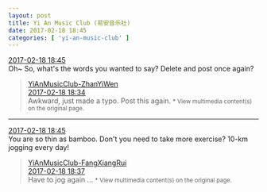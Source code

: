 ```yaml
---
layout: post
title: Yi An Music Club (易安音乐社)
date: 2017-02-18 18:45
categories: [ 'yi-an-music-club' ]
---
```


<div class="weibo-info">
  <a href="http://weibo.com/6094546964/Ew84ABdYD">2017-02-18 18:45</a>
</div>
Oh~ So, what's the words you wanted to say? Delete and post once again?

<!-- more -->

> <div class="weibo-post-name">
>   <a href="http://weibo.com/u/6108090526">YiAnMusicClub-ZhanYiWen</a>
> </div>
> <div class="weibo-info">
>   <a href="http://weibo.com/6108090526/Ew7ZPpTn1">2017-02-18 18:34</a>
> </div>  
> Awkward, just made a typo. Post this again.  
> <small>* View multimedia content(s) on the original page.</small>

---

<div class="weibo-info">
  <a href="http://weibo.com/6094546964/Ew84ni002">2017-02-18 18:45</a>
</div>
You are so thin as bamboo. Don't you need to take more exercise? 10-km jogging every day!

> <div class="weibo-post-name">
>   <a href="http://weibo.com/u/6117583008">YiAnMusicClub-FangXiangRui</a>
> </div>
> <div class="weibo-info">
>   <a href="http://weibo.com/6117583008/Ew80YiCfO">2017-02-18 18:37</a>
> </div>  
> Have to jog again …  
> <small>* View multimedia content(s) on the original page.</small>
